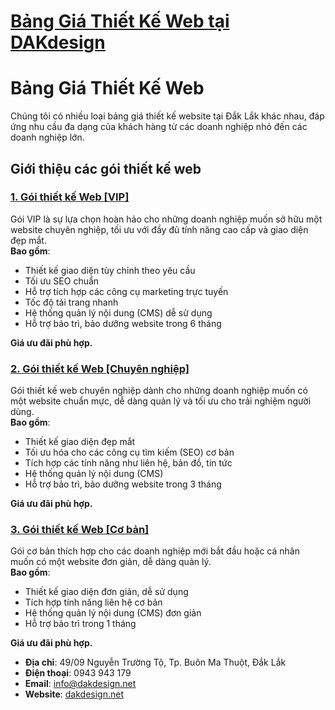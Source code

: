 # [Bảng Giá Thiết Kế Web tại DAKdesign](https://www.dakdesign.net/vi/bang-gia/bang-gia-thiet-ke-web/)

# Bảng Giá Thiết Kế Web

Chúng tôi có nhiều loại bảng giá thiết kế website tại Đắk Lắk khác nhau, đáp ứng nhu cầu đa dạng của khách hàng từ các doanh nghiệp nhỏ đến các doanh nghiệp lớn.

## Giới thiệu các gói thiết kế web

### [1. Gói thiết kế Web [VIP]](https://www.dakdesign.net/bang-gia-goi-thiet-ke-web-vip/)
Gói VIP là sự lựa chọn hoàn hảo cho những doanh nghiệp muốn sở hữu một website chuyên nghiệp, tối ưu với đầy đủ tính năng cao cấp và giao diện đẹp mắt.  
**Bao gồm**:  
- Thiết kế giao diện tùy chỉnh theo yêu cầu  
- Tối ưu SEO chuẩn  
- Hỗ trợ tích hợp các công cụ marketing trực tuyến  
- Tốc độ tải trang nhanh  
- Hệ thống quản lý nội dung (CMS) dễ sử dụng  
- Hỗ trợ bảo trì, bảo dưỡng website trong 6 tháng

**Giá ưu đãi phù hợp.**

### [2. Gói thiết kế Web [Chuyên nghiệp]](https://www.dakdesign.net/bang-gia-goi-thiet-ke-web-chuyen-nghiep/)
Gói thiết kế web chuyên nghiệp dành cho những doanh nghiệp muốn có một website chuẩn mực, dễ dàng quản lý và tối ưu cho trải nghiệm người dùng.  
**Bao gồm**:  
- Thiết kế giao diện đẹp mắt  
- Tối ưu hóa cho các công cụ tìm kiếm (SEO) cơ bản  
- Tích hợp các tính năng như liên hệ, bản đồ, tin tức  
- Hệ thống quản lý nội dung (CMS)  
- Hỗ trợ bảo trì, bảo dưỡng website trong 3 tháng

**Giá ưu đãi phù hợp.**

### [3. Gói thiết kế Web [Cơ bản]](https://www.dakdesign.net/bang-gia-goi-thiet-ke-web-co-ban/)
Gói cơ bản thích hợp cho các doanh nghiệp mới bắt đầu hoặc cá nhân muốn có một website đơn giản, dễ dàng quản lý.  
**Bao gồm**:  
- Thiết kế giao diện đơn giản, dễ sử dụng  
- Tích hợp tính năng liên hệ cơ bản  
- Hệ thống quản lý nội dung (CMS) đơn giản  
- Hỗ trợ bảo trì trong 1 tháng

**Giá ưu đãi phù hợp.**

- **Địa chỉ**: 49/09 Nguyễn Trường Tộ, Tp. Buôn Ma Thuột, Đắk Lắk
- **Điện thoại**: 0943 943 179
- **Email**: [info@dakdesign.net](mailto:info@dakdesign.net)
- **Website**: [dakdesign.net](http://dakdesign.net)
